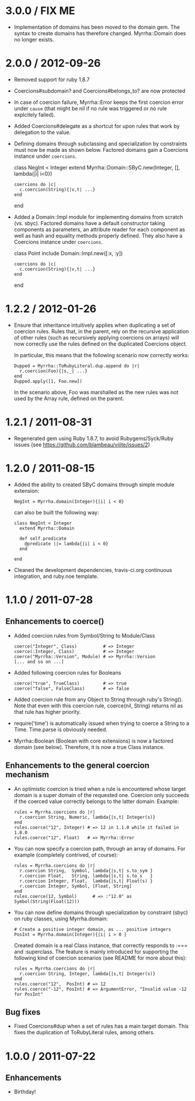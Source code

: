 # 3.0.0 / FIX ME

* Implementation of domains has been moved to the domain gem. The syntax to create domains
  has therefore changed. Myrrha::Domain does no longer exists.

# 2.0.0 / 2012-09-26

* Removed support for ruby 1.8.7
* Coercions#subdomain? and Coercions#belongs_to? are now protected
* In case of coercion failure, Myrrha::Error keeps the first coercion error under `cause`
  (that might be nil if no rule was triggered or no rule explcitely failed).
* Added Coercions#delegate as a shortcut for upon rules that work by delegation to the
  value.

* Defining domains through subclassing and specialization by constraints must now be made
  as shown below. Factored domains gain a Coercions instance under `coercions`.

    class NegInt < Integer
      extend Myrrha::Domain::SByC.new(Integer, [], lambda{|i| i<0})

      coercions do |c|
        c.coercion(String){|v,t| ...}
      end
    end

* Added a Domain::Impl module for implementing domains from scratch (vs. sbyc). Factored
  domains have a default constructor taking components as parameters, an attribute reader
  for each component as well as hash and equality methods properly defined. They also have
  a Coercions instance under `coercions`.

    class Point
      include Domain::Impl.new([:x, :y])

      coercions do |c|
        c.coercion(String){|v,t| ...}
      end
    end

# 1.2.2 / 2012-01-26

* Ensure that inheritance intuitively applies when duplicating a set of coercion
  rules. Rules that, in the parent, rely on the recursive application of other
  rules (such as recursively applying coercions on arrays) will now correctly
  use the rules defined on the duplicated Coercions object.

  In particular, this means that the following scenario now correctly works:

      Dupped = Myrrha::ToRubyLiteral.dup.append do |r|
        r.coercion(Foo){|s,_| ...}
      end
      Dupped.apply([1, Foo.new])

  In the scenario above, Foo was marshalled as the new rules was not used by
  the Array rule, defined on the parent.

# 1.2.1 / 2011-08-31

* Regenerated gem using Ruby 1.8.7, to avoid Rubygems/Syck/Ruby issues (see
  https://github.com/blambeau/viiite/issues/2)

# 1.2.0 / 2011-08-15

* Added the ability to created SByC domains through simple module extension:

      NegInt = Myrrha.domain(Integer){|i| i < 0}

  can also be built the following way:

      class NegInt < Integer
        extend Myrrha::Domain

        def self.predicate
          @predicate ||= lambda{|i| i < 0}
        end

      end

* Cleaned the development dependencies, travis-ci.org continuous integration,
  and ruby.noe template.

# 1.1.0 / 2011-07-28

## Enhancements to coerce()

* Added coercion rules from Symbol/String to Module/Class

      coerce("Integer", Class)          # => Integer
      coerce(:Integer, Class)           # => Integer
      coerce("Myrrha::Version", Module) # => Myrrha::Version
      [... and so on ...]

* Added following coercion rules for Booleans

      coerce("true", TrueClass)         # => true
      coerce("false", FalseClass)       # => false

* Added coercion rule from any Object to String through ruby's String(). Note
  that even with this coercion rule, coerce(nil, String) returns nil as that
  rule has higher priority.

* require('time') is automatically issued when trying to coerce a String to
  a Time. Time.parse is obviously needed.

* Myrrha::Boolean (Boolean with core extensions) is now a factored domain (see
  below). Therefore, it is now a true Class instance.

## Enhancements to the general coercion mechanism

* An optimistic coercion is tried when a rule is encountered whose target
  domain is a super domain of the requested one. Coercion only succeeds if
  the coerced value correctly belongs to the latter domain. Example:

      rules = Myrrha.coercions do |r|
        r.coercion String, Numeric, lambda{|s,t| Integer(s)}
      end
      rules.coerce("12", Integer) # => 12 in 1.1.0 while it failed in 1.0.0
      rules.coerce("12", Float)   # => Myrrha::Error

* You can now specify a coercion path, through an array of domains. For
  example (completely contrived, of course):

      rules = Myrrha.coercions do |r|
        r.coercion String,  Symbol, lambda{|s,t| s.to_sym }
        r.coercion Float,   String, lambda{|s,t| s.to_s   }
        r.coercion Integer, Float,  lambda{|s,t| Float(s) }
        r.coercion Integer, Symbol, [Float, String]
      end
      rules.coerce(12, Symbol)      # => :"12.0" as Symbol(String(Float(12)))

* You can now define domains through specialization by constraint (sbyc) on ruby
  classes, using Myrrha.domain:

      # Create a positive integer domain, as ... positive integers
      PosInt = Myrrha.domain(Integer){|i| i > 0 }

  Created domain is a real Class instance, that correctly responds to :===
  and :superclass. The feature is mainly introduced for supporting the following
  kind of coercion scenarios (see README for more about this):

      rules = Myrrha.coercions do |r|
        r.coercion String, Integer, lambda{|s,t| Integer(s)}
      end
      rules.coerce("12",  PosInt) # => 12
      rules.coerce("-12", PosInt) # => ArgumentError, "Invalid value -12 for PosInt"

## Bug fixes

* Fixed Coercions#dup when a set of rules has a main target domain. This fixes
  the duplication of ToRubyLiteral rules, among others.

# 1.0.0 / 2011-07-22

## Enhancements

  * Birthday!
